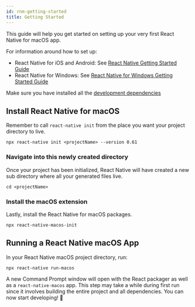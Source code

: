 ```yaml
---
id: rnm-getting-started
title: Getting Started
---
```


This guide will help you get started on setting up your very first React Native for macOS app.

For information around how to set up:
- React Native for iOS and Android: See [React Native Getting Started Guide](https://reactnative.dev/docs/getting-started)
- React Native for Windows: See [React Native for Windows Getting Started Guide](https://microsoft.github.io/react-native-windows/docs/getting-started)

Make sure you have installed all the [development dependencies](https://microsoft.github.io/react-native-windows/docs/rnm-dependencies)

## Install React Native for macOS

Remember to call `react-native init` from the place you want your project directory to live.

```
npx react-native init <projectName> --version 0.61
```

### Navigate into this newly created directory

Once your project has been initialized, React Native will have created a new sub directory where all your generated files live.

```
cd <projectName>
```

### Install the macOS extension

Lastly, install the React Native for macOS packages.

```
npx react-native-macos-init
```

## Running a React Native macOS App

  In your React Native macOS project directory, run:

  ```
  npx react-native run-macos
  ```

  A new Command Prompt window will open with the React packager as well as a `react-native-macos` app. This step may take a while during first run since it involves building the entire project and all dependencies. You can now start developing! :tada:
